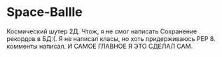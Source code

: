 # Space-Ballle
Космический шутер 2Д.
Чтож, я не смог написать Сохранение рекордов в БД:(.
Я не написал класы, но хоть придерживаюсь PEP 8.
комменты написал.
И САМОЕ ГЛАВНОЕ Я ЭТО СДЕЛАЛ САМ.
